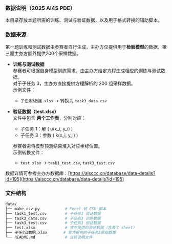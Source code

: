 ### 数据说明（2025 AI4S PDE）

本目录存放本题所需的训练、测试与验证数据，以及用于格式转换的辅助脚本。


### 数据来源

第一题训练和测试数据由参赛者自行生成，主办方仅提供用于**检验模型**的数据，第三题主办方额外提供200个采样数据。

- **训练与测试数据**  
  参赛者可根据自身模型训练需求，由主办方给定方程生成相应的训练与测试数据。  
  对于子任务 3，主办方直接提供方程解析的 200 组采样数据。  
  示例文件：  
  - `子任务3数据.xlsx` → 转换为 `task3_data.csv`

- **验证数据（test.xlsx）**  
  文件中包含 **两个工作表**，分别对应：
  - 子任务 1：解 \( u(x_i, y_i) \)
  - 子任务 3：参数 \( k(x_i, y_i) \)

  参赛者需将模型预测结果填入对应坐标位置。  
  示例转换文件：
  - `test.xlsx` → `task1_test.csv`, `task3_test.csv`

数据详情可参考主办方数据库：[https://aisccc.cn/database/data-details?id=195](https://aisccc.cn/database/data-details?id=195)


### 文件结构

```bash
data/
├── make_csv.py           # Excel 转 CSV 脚本
├── task1_test.csv        # 子任务1 验证数据
├── task3_data.csv        # 子任务3 训练数据
├── task3_test.csv        # 子任务3 验证数据
├── test.xlsx             # 官方提供的验证数据（含两个 sheet）
├── 子任务3数据.xlsx       # 官方提供的子任务3原始数据
└── README.md             # 当前说明文件
